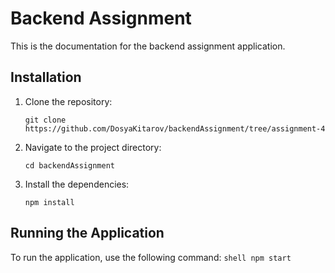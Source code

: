 # Backend Assignment

This is the documentation for the backend assignment application.

## Installation

1. Clone the repository:

    ```shell
    git clone https://github.com/DosyaKitarov/backendAssignment/tree/assignment-4
    ```

2. Navigate to the project directory:

    ```shell
    cd backendAssignment
    ```

3. Install the dependencies:

    ```shell
    npm install
    ```

## Running the Application

To run the application, use the following command:
    ```shell
    npm start
    ```
    
